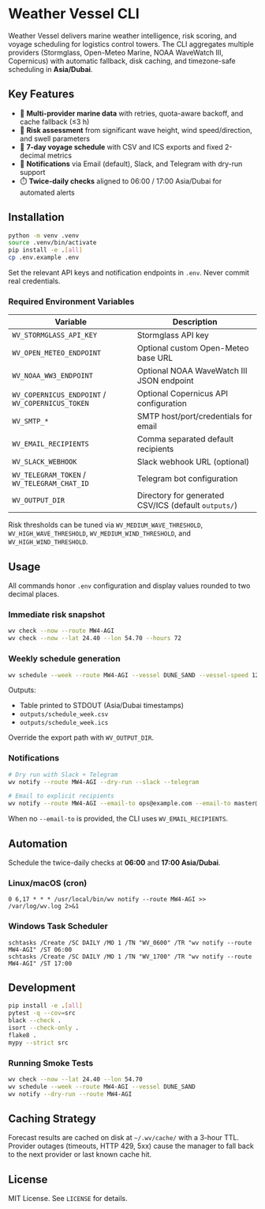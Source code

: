 # Weather Vessel CLI

Weather Vessel delivers marine weather intelligence, risk scoring, and voyage scheduling for logistics control towers. The CLI aggregates multiple providers (Stormglass, Open-Meteo Marine, NOAA WaveWatch III, Copernicus) with automatic fallback, disk caching, and timezone-safe scheduling in **Asia/Dubai**.

## Key Features

- 🌊 **Multi-provider marine data** with retries, quota-aware backoff, and cache fallback (≤3 h)
- 🧭 **Risk assessment** from significant wave height, wind speed/direction, and swell parameters
- 📅 **7-day voyage schedule** with CSV and ICS exports and fixed 2-decimal metrics
- 📣 **Notifications** via Email (default), Slack, and Telegram with dry-run support
- ⏱️ **Twice-daily checks** aligned to 06:00 / 17:00 Asia/Dubai for automated alerts

## Installation

```bash
python -m venv .venv
source .venv/bin/activate
pip install -e .[all]
cp .env.example .env
```

Set the relevant API keys and notification endpoints in `.env`. Never commit real credentials.

### Required Environment Variables

| Variable | Description |
| --- | --- |
| `WV_STORMGLASS_API_KEY` | Stormglass API key |
| `WV_OPEN_METEO_ENDPOINT` | Optional custom Open-Meteo base URL |
| `WV_NOAA_WW3_ENDPOINT` | Optional NOAA WaveWatch III JSON endpoint |
| `WV_COPERNICUS_ENDPOINT` / `WV_COPERNICUS_TOKEN` | Optional Copernicus API configuration |
| `WV_SMTP_*` | SMTP host/port/credentials for email |
| `WV_EMAIL_RECIPIENTS` | Comma separated default recipients |
| `WV_SLACK_WEBHOOK` | Slack webhook URL (optional) |
| `WV_TELEGRAM_TOKEN` / `WV_TELEGRAM_CHAT_ID` | Telegram bot configuration |
| `WV_OUTPUT_DIR` | Directory for generated CSV/ICS (default `outputs/`) |

Risk thresholds can be tuned via `WV_MEDIUM_WAVE_THRESHOLD`, `WV_HIGH_WAVE_THRESHOLD`, `WV_MEDIUM_WIND_THRESHOLD`, and `WV_HIGH_WIND_THRESHOLD`.

## Usage

All commands honor `.env` configuration and display values rounded to two decimal places.

### Immediate risk snapshot

```bash
wv check --now --route MW4-AGI
wv check --now --lat 24.40 --lon 54.70 --hours 72
```

### Weekly schedule generation

```bash
wv schedule --week --route MW4-AGI --vessel DUNE_SAND --vessel-speed 12 --route-distance 120 --cargo-hs-limit 2.5
```

Outputs:

- Table printed to STDOUT (Asia/Dubai timestamps)
- `outputs/schedule_week.csv`
- `outputs/schedule_week.ics`

Override the export path with `WV_OUTPUT_DIR`.

### Notifications

```bash
# Dry run with Slack + Telegram
wv notify --route MW4-AGI --dry-run --slack --telegram

# Email to explicit recipients
wv notify --route MW4-AGI --email-to ops@example.com --email-to master@vessel.local
```

When no `--email-to` is provided, the CLI uses `WV_EMAIL_RECIPIENTS`.

## Automation

Schedule the twice-daily checks at **06:00** and **17:00 Asia/Dubai**.

### Linux/macOS (cron)

```
0 6,17 * * * /usr/local/bin/wv notify --route MW4-AGI >> /var/log/wv.log 2>&1
```

### Windows Task Scheduler

```
schtasks /Create /SC DAILY /MO 1 /TN "WV_0600" /TR "wv notify --route MW4-AGI" /ST 06:00
schtasks /Create /SC DAILY /MO 1 /TN "WV_1700" /TR "wv notify --route MW4-AGI" /ST 17:00
```

## Development

```bash
pip install -e .[all]
pytest -q --cov=src
black --check .
isort --check-only .
flake8 .
mypy --strict src
```

### Running Smoke Tests

```bash
wv check --now --lat 24.40 --lon 54.70
wv schedule --week --route MW4-AGI --vessel DUNE_SAND
wv notify --dry-run --route MW4-AGI
```

## Caching Strategy

Forecast results are cached on disk at `~/.wv/cache/` with a 3-hour TTL. Provider outages (timeouts, HTTP 429, 5xx) cause the manager to fall back to the next provider or last known cache hit.

## License

MIT License. See `LICENSE` for details.
